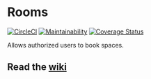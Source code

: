 # Rooms

[![CircleCI](https://circleci.com/gh/NYULibraries/rooms.svg?style=svg)](https://circleci.com/gh/NYULibraries/rooms)
[![Maintainability](https://api.codeclimate.com/v1/badges/4217bec67ef4a669eadf/maintainability)](https://codeclimate.com/github/NYULibraries/rooms/maintainability)
[![Coverage Status](https://coveralls.io/repos/github/NYULibraries/rooms/badge.svg?branch=master)](https://coveralls.io/github/NYULibraries/rooms?branch=master)

Allows authorized users to book spaces.

## Read the [wiki](https://github.com/NYULibraries/rooms/wiki)
